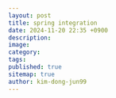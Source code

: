 ```yaml
---
layout: post
title: spring integration
date: 2024-11-20 22:35 +0900
description:
image:
category:
tags:
published: true
sitemap: true
author: kim-dong-jun99
---
```

